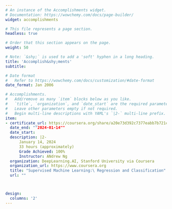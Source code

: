 ```yaml
---
# An instance of the Accomplishments widget.
# Documentation: https://wowchemy.com/docs/page-builder/
widget: accomplishments

# This file represents a page section.
headless: true

# Order that this section appears on the page.
weight: 50

# Note: `&shy;` is used to add a 'soft' hyphen in a long heading.
title: 'Accomplish&shy;ments'
subtitle:

# Date format
#   Refer to https://wowchemy.com/docs/customization/#date-format
date_format: Jan 2006

# Accomplishments.
#   Add/remove as many `item` blocks below as you like.
#   `title`, `organization`, and `date_start` are the required parameters.
#   Leave other parameters empty if not required.
#   Begin multi-line descriptions with YAML's `|2-` multi-line prefix.
item:
- certificate_url: https://coursera.org/share/a20e73d392c7377eabb7b721c8762300 
  date_end: ""2024-01-14""
  date_start: 
  description: |2-
      January 14, 2024
      33 hours (approximately)
      Grade Achieved: 100%
      Instructor: ANdrew Ng
  organization: DeepLearning.AI, Stanford University via Coursera
  organization_url: https://www.coursera.org
  title: "Supervised Machine Learning:\ Regression and Classification"
  url: ""



design:
  columns: '2' 
---
```

